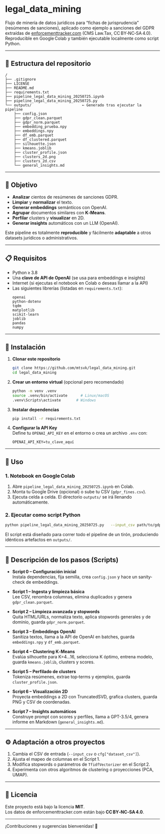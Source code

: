 # legal_data_mining

Flujo de minería de datos jurídicos para “fichas de jurisprudencia” (resúmenes de sanciones), aplicado como ejemplo a sanciones del GDPR extraídas de [enforcementtracker.com](https://enforcementtracker.com) (CMS Law.Tax, CC BY‑NC‑SA 4.0). Reproducible en Google Colab y también ejecutable localmente como script Python.

---

## 📂 Estructura del repositorio

```
/
├── .gitignore
├── LICENSE
├── README.md
├── requirements.txt
├── pipeline_legal_data_mining_20250725.ipynb
├── pipeline_legal_data_mining_20250725.py
└── outputs/                       ← Generado tras ejecutar la pipeline
    ├── config.json
    ├── gdpr_clean.parquet
    ├── gdpr_norm.parquet
    ├── embedding_prueba.npy
    ├── embeddings.npy
    ├── df_emb.parquet
    ├── df_clustered.parquet
    ├── silhouette.json
    ├── kmeans.joblib
    ├── cluster_profile.json
    ├── clusters_2d.png
    ├── clusters_2d.csv
    └── general_insights.md
```

---

## 🎯 Objetivo

- **Analizar** cientos de resúmenes de sanciones GDPR.
- **Limpiar** y **normalizar** el texto.
- **Generar embeddings** semánticos con OpenAI.
- **Agrupar** documentos similares con **K‑Means**.
- **Perfilar** clusters y **visualizar** en 2D.
- **Generar insights** automáticos con un LLM (OpenAI).

Este pipeline es totalmente **reproducible** y fácilmente **adaptable** a otros datasets jurídicos o administrativos.

---

## 📋 Requisitos

- Python ≥ 3.8  
- Una **clave de API de OpenAI** (se usa para embeddings e insights)
- Internet (si ejecutas el notebook en Colab o deseas llamar a la API)
- Las siguientes librerías (listadas en `requirements.txt`):
  ```
  openai
  python-dotenv
  tqdm
  matplotlib
  scikit-learn
  joblib
  pandas
  numpy
  ```

---

## 🚀 Instalación

1. **Clonar este repositorio**  
   ```bash
   git clone https://github.com/mtsvk/legal_data_mining.git
   cd legal_data_mining
   ```

2. **Crear un entorno virtual** (opcional pero recomendado)  
   ```bash
   python -m venv .venv
   source .venv/bin/activate      # Linux/macOS
   .venv\Scripts\activate       # Windows
   ```

3. **Instalar dependencias**  
   ```bash
   pip install -r requirements.txt
   ```

4. **Configurar la API Key**  
   Define tu `OPENAI_API_KEY` en el entorno o crea un archivo `.env` con:
   ```
   OPENAI_API_KEY=tu_clave_aquí
   ```

---

## 🧩 Uso

### 1. Notebook en Google Colab

1. Abre `pipeline_legal_data_mining_20250725.ipynb` en Colab.
2. Monta tu Google Drive (opcional) o sube tu CSV (`gdpr_fines.csv`).
3. Ejecuta celda a celda. El directorio `outputs/` se irá llenando automáticamente.

### 2. Ejecutar como script Python

```bash
python pipeline_legal_data_mining_20250725.py   --input_csv path/to/gdpr_fines.csv   --output_dir outputs/
```

El script está diseñado para correr todo el pipeline de un tirón, produciendo idénticos artefactos en `outputs/`.

---

## 🔄 Descripción de los pasos (Scripts)

- **Script 0 – Configuración inicial**  
  Instala dependencias, fija semilla, crea `config.json` y hace un sanity‐check de embeddings.

- **Script 1 – Ingesta y limpieza básica**  
  Lee CSV, renombra columnas, elimina duplicados y genera `gdpr_clean.parquet`.

- **Script 2 – Limpieza avanzada y stopwords**  
  Quita HTML/URLs, normaliza texto, aplica stopwords generales y de dominio, guarda `gdpr_norm.parquet`.

- **Script 3 – Embeddings OpenAI**  
  Sanitiza textos, llama a la API de OpenAI en batches, guarda `embeddings.npy` y `df_emb.parquet`.

- **Script 4 – Clustering K‑Means**  
  Evalúa silhouette para K=4…16, selecciona K óptimo, entrena modelo, guarda `kmeans.joblib`, clusters y scores.

- **Script 5 – Perfilado de clusters**  
  Tokeniza resúmenes, extrae top‑terms y ejemplos, guarda `cluster_profile.json`.

- **Script 6 – Visualización 2D**  
  Proyecta embeddings a 2D con TruncatedSVD, grafica clusters, guarda PNG y CSV de coordenadas.

- **Script 7 – Insights automáticos**  
  Construye prompt con scores y perfiles, llama a GPT-3.5/4, genera informe en Markdown (`general_insights.md`).

---

## ⚙️ Adaptación a otros proyectos

1. Cambia el CSV de entrada (`--input_csv` o `cfg["dataset_csv"]`).
2. Ajusta el mapeo de columnas en el Script 1.
3. Modifica stopwords o parámetros de `TfidfVectorizer` en el Script 2.
4. Experimenta con otros algoritmos de clustering o proyecciones (PCA, UMAP).

---

## 📄 Licencia

Este proyecto está bajo la licencia **MIT**.  
Los datos de enforcementtracker.com están bajo **CC BY‑NC‑SA 4.0**.

---

¡Contribuciones y sugerencias bienvenidas! 🚀  
